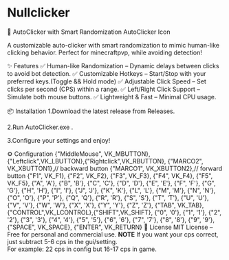 # Nullclicker
🚀 AutoClicker with Smart Randomization
AutoClicker Icon

A customizable auto-clicker with smart randomization to mimic human-like clicking behavior. Perfect for minecraftpvp, while avoiding detection!

✨ Features
✅ Human-like Randomization – Dynamic delays between clicks to avoid bot detection.
✅ Customizable Hotkeys – Start/Stop with your preferred keys.(Toggle && Hold mode)
✅ Adjustable Click Speed – Set clicks per second (CPS) within a range.
✅ Left/Right Click Support – Simulate both mouse buttons.
✅ Lightweight & Fast – Minimal CPU usage.

📦 Installation
1.Download the latest release from Releases.

2.Run AutoClicker.exe .

3.Configure your settings and enjoy!

⚙️ Configuration
{"MiddleMouse", VK_MBUTTON},{"Leftclick",VK_LBUTTON},{"Rightclick",VK_RBUTTON},
    {"MARCO2", VK_XBUTTON1},// backward button
    {"MARCO1", VK_XBUTTON2},// forward button
    {"F1", VK_F1}, {"F2", VK_F2}, {"F3", VK_F3}, {"F4", VK_F4}, {"F5", VK_F5},
    {"A", 'A'}, {"B", 'B'}, {"C", 'C'}, {"D", 'D'}, {"E", 'E'}, {"F", 'F'},
    {"G", 'G'}, {"H", 'H'}, {"I", 'I'}, {"J", 'J'}, {"K", 'K'}, {"L", 'L'},
    {"M", 'M'}, {"N", 'N'}, {"O", 'O'}, {"P", 'P'}, {"Q", 'Q'}, {"R", 'R'},
    {"S", 'S'}, {"T", 'T'}, {"U", 'U'}, {"V", 'V'}, {"W", 'W'}, {"X", 'X'},
    {"Y", 'Y'}, {"Z", 'Z'},  {"TAB", VK_TAB}, {"CONTROL",VK_LCONTROL},{"SHIFT",VK_SHIFT},
    {"0", '0'}, {"1", '1'}, {"2", '2'}, {"3", '3'}, {"4", '4'}, {"5", '5'},
    {"6", '6'}, {"7", '7'}, {"8", '8'}, {"9", '9'},
    {"SPACE", VK_SPACE}, {"ENTER", VK_RETURN}
📜 License
MIT License – Free for personal and commercial use.
**NOTE**
If you want your cps correct, just subtract 5-6 cps in the gui/setting.  
For example: 22 cps in config but 16-17 cps in game.
